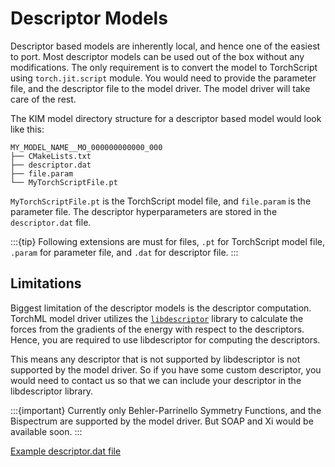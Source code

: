 # Descriptor Models
Descriptor based models are inherently local, and hence one of the easiest to port.
Most descriptor models can be used out of the box without any modifications. 
The only requirement is to convert the model to TorchScript using `torch.jit.script` module. 
You would need to provide the parameter file, and the descriptor file to the model driver.
The model driver will take care of the rest.

The KIM model directory structure for a descriptor based model would look like this:
```shell
MY_MODEL_NAME__MO_000000000000_000
├── CMakeLists.txt
├── descriptor.dat
├── file.param
└── MyTorchScriptFile.pt
```
`MyTorchScriptFile.pt` is the TorchScript model file, and `file.param` is the parameter file.
The descriptor hyperparameters are stored in the `descriptor.dat` file.

:::{tip}
Following extensions are must for files, `.pt` for TorchScript model file, `.param` for parameter file, and `.dat` for descriptor file.
:::

## Limitations
Biggest limitation of the descriptor models is the descriptor computation. 
TorchML model driver utilizes the [`libdescriptor`](https://libdescriptor.readthedocs.io/en/latest/) library to calculate the forces from 
the gradients of the energy with respect to the descriptors. Hence, you are required to
use libdescriptor for computing the descriptors. 

This means any descriptor that is not supported by libdescriptor is not supported by the model driver.
So if you have some custom descriptor, you would need to contact us so that we can include 
your descriptor in the libdescriptor library.

:::{important}
Currently only Behler-Parrinello Symmetry Functions, and the Bispectrum are supported by the model driver.
But SOAP and Xi would be available soon.
:::

[Example descriptor.dat file](#example-descriptor)
